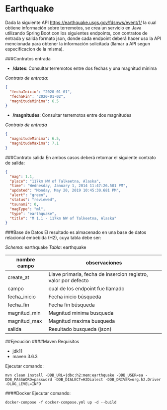# Earthquake
Dada la siguiente API https://earthquake.usgs.gov/fdsnws/event/1/ 
la cual obtiene información sobre terremotos, 
se crea un servicio en Java utilizando Spring Boot 
con los siguientes endpoints, con contratos de entrada y salida formato json, 
donde cada endpoint deberá hacer uso la API mencionada para obtener la información
solicitada (llamar a API segun especificacion de la misma).

###Contratos entrada
- **/dates**: Consultar terremotos entre dos fechas y una magnitud mínima

*Contrato de entrada:*
```json
{
  "fechaInicio": "2020-01-01",
  "fechaFin": "2020-01-02",
  "magnitudeMinima": 6.5
}
```
- **/magnitudes**: Consultar terremotos entre dos magnitudes

*Contrato de entrada*
```json
{
  "magnitudeMinima": 6.5,
  "magnitudeMaxima": 7.1
}
```
###Contrato salida
En ambos casos deberá retornar el siguiente contrato de salida:
```json
{
  "mag": 1.1,
  "place": "117km NW of Talkeetna, Alaska",
  "time": "Wednesday, January 1, 2014 11:47:26.501 PM",
  "updated": "Monday, May 20, 2019 10:45:30.681 PM",
  "alert": "green",
  "status": "reviewed",
  "tsunami": 0,
  "magType": "ml",
  "type": "earthquake",
  "title": "M 1.1 - 117km NW of Talkeetna, Alaska"
}
```
###Base de Datos
El resultado es almacenado en una base de datos relacional embebida (H2), cuya tabla debe ser:

*Schema*: earthquake
*Tabla*: earthquake

|nombre campo|observaciones
|---|---|
|create_at|Llave primaria, fecha de insercion registro, valor por defecto
|campo|cual de los endpoint fue llamado
|fecha_inicio|Fecha inicio búsqueda
|fecha_fin|Fecha fin búsqueda
|magnitud_min|Magnitud minima busqueda
|magnitud_max|Magnitud maxima busqueda
|salida|Resultado busqueda (json)

##Ejecución
####Maven
Requisitos 
- jdk11
- maven 3.6.3

Ejecutar comando: 

`mvn clean install -DDB_URL=jdbc:h2:mem:earthquake -DDB_USER=sa -DDB_PASSWORD=password -DDB_DIALECT=H2Dialect -DDB_DRIVER=org.h2.Driver -DLOG_LEVEL=INFO`

####Docker
Ejecutar comando: 

`docker-compose -f docker-compose.yml up -d --build`